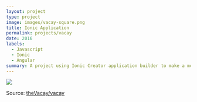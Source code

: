 ```yaml
---
layout: project
type: project
image: images/vacay-square.png
title: Ionic Application
permalink: projects/vacay
date: 2016
labels:
  - Javascript
  - Ionic
  - Angular
summary: A project using Ionic Creator application builder to make a mobile friendly application for the web.
---
```


<img class="ui medium right floated rounded image" src="../images/vacay-home-page.png">


 
Source: <a href="https://github.com/theVacay/vacay"><i class="large github icon"></i>theVacay/vacay</a>
